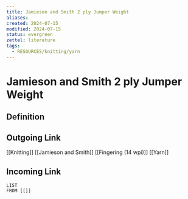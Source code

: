 ```yaml
---
title: Jamieson and Smith 2 ply Jumper Weight
aliases: 
created: 2024-07-15
modified: 2024-07-15
status: evergreen
zettel: literature
tags:
  - RESOURCES/knitting/yarn
---
```

# Jamieson and Smith 2 ply Jumper Weight
## Definition

## Outgoing Link
[[Knitting]]
[[Jamieson and Smith]]
[[Fingering (14 wpi)]]
[[Yarn]]
## Incoming Link
```dataview
LIST
FROM [[]]
```